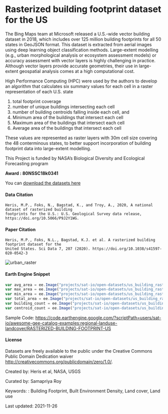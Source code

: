 # Rasterized building footprint dataset for the US

The Bing Maps team at Microsoft released a U.S.-wide vector building dataset in 2018, which includes over 125 million building footprints for all 50 states in GeoJSON format. This dataset is extracted from aerial images using deep learning object classification methods. Large-extent modelling (e.g., urban morphological analysis or ecosystem assessment models) or accuracy assessment with vector layers is highly challenging in practice. Although vector layers provide accurate geometries, their use in large-extent geospatial analysis comes at a high computational cost.

High Performance Computing (HPC) were used by the authors to develop an algorithm that calculates six summary values for each cell in a raster representation of each U.S. state
1. total footprint coverage
2. number of unique buildings intersecting each cell
3. number of building centroids falling inside each cell, and
4. Minimum area of the buildings that intersect each cell
5. Maximum area of the buildings that intersect each cell
6. Average area of the buildings that intersect each cell

These values are represented as raster layers with 30m cell size covering the 48 conterminous states, to better support incorporation of building footprint data into large-extent modelling.

This Project is funded by NASA’s Biological Diversity and Ecological Forecasting program

**Award : 80NSSC18k0341**

You can [download the datasets here](https://www.sciencebase.gov/catalog/item/5d27a8dfe4b0941bde650fc7)

#### Data Citation

```
Heris, M.P., Foks, N., Bagstad, K., and Troy, A., 2020, A national dataset of rasterized building
footprints for the U.S.: U.S. Geological Survey data release, https://doi.org/10.5066/P9J2Y1WG.
```

#### Paper Citation

```
Heris, M.P., Foks, N.L., Bagstad, K.J. et al. A rasterized building footprint dataset for the
United States. Sci Data 7, 207 (2020). https://doi.org/10.1038/s41597-020-0542-3
```

![urban_raster](https://user-images.githubusercontent.com/6677629/143531807-17b3ed14-a4bc-415e-b0f0-f0a8599018b2.gif)


#### Earth Engine Snippet

```js
var avg_area = ee.Image("projects/sat-io/open-datasets/us_building_raster/building_avg_area");
var max_area = ee.Image("projects/sat-io/open-datasets/us_building_raster/building_max_area");
var min_area = ee.Image("projects/sat-io/open-datasets/us_building_raster/building_min_area");
var total_area = ee.Image("projects/sat-io/open-datasets/us_building_raster/building_total_area");
var building_count = ee.Image("projects/sat-io/open-datasets/us_building_raster/building_count");
var centroid_count = ee.Image("projects/sat-io/open-datasets/us_building_raster/building_centroid_count");
```

Sample Code: https://code.earthengine.google.com/?scriptPath=users/sat-io/awesome-gee-catalog-examples:regional-landuse-landcover/RASTERIZED-BUILDING-FOOTPRINT-US

#### License

Datasets are freely available to the public under the Creative Commons Public Domain Dedication waiver http://creativecommons.org/publicdomain/zero/1.0/.

Created by: Heris et al, NASA, USGS

Curated by: Samapriya Roy

Keywords: : Building Footprint, Built Environment Density, Land cover, Land use

Last updated: 2021-11-26
